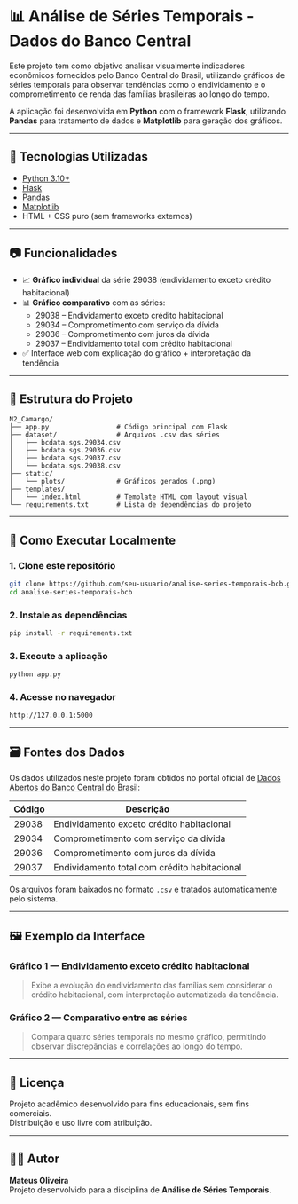 
# 📊 Análise de Séries Temporais - Dados do Banco Central

Este projeto tem como objetivo analisar visualmente indicadores econômicos fornecidos pelo Banco Central do Brasil, utilizando gráficos de séries temporais para observar tendências como o endividamento e o comprometimento de renda das famílias brasileiras ao longo do tempo.

A aplicação foi desenvolvida em **Python** com o framework **Flask**, utilizando **Pandas** para tratamento de dados e **Matplotlib** para geração dos gráficos.

---

## 🚀 Tecnologias Utilizadas

- [Python 3.10+](https://www.python.org/)
- [Flask](https://flask.palletsprojects.com/)
- [Pandas](https://pandas.pydata.org/)
- [Matplotlib](https://matplotlib.org/)
- HTML + CSS puro (sem frameworks externos)

---

## 📷 Funcionalidades

- 📈 **Gráfico individual** da série 29038 (endividamento exceto crédito habitacional)
- 📊 **Gráfico comparativo** com as séries:
  - 29038 – Endividamento exceto crédito habitacional
  - 29034 – Comprometimento com serviço da dívida
  - 29036 – Comprometimento com juros da dívida
  - 29037 – Endividamento total com crédito habitacional
- ✅ Interface web com explicação do gráfico + interpretação da tendência

---

## 📁 Estrutura do Projeto

```
N2_Camargo/
├── app.py                 # Código principal com Flask
├── dataset/               # Arquivos .csv das séries
│   ├── bcdata.sgs.29034.csv
│   ├── bcdata.sgs.29036.csv
│   ├── bcdata.sgs.29037.csv
│   └── bcdata.sgs.29038.csv
├── static/
│   └── plots/             # Gráficos gerados (.png)
├── templates/
│   └── index.html         # Template HTML com layout visual
└── requirements.txt       # Lista de dependências do projeto
```

---

## 🧪 Como Executar Localmente

### 1. Clone este repositório

```bash
git clone https://github.com/seu-usuario/analise-series-temporais-bcb.git
cd analise-series-temporais-bcb
```

### 2. Instale as dependências

```bash
pip install -r requirements.txt
```

### 3. Execute a aplicação

```bash
python app.py
```

### 4. Acesse no navegador

```
http://127.0.0.1:5000
```

---

## 🗃️ Fontes dos Dados

Os dados utilizados neste projeto foram obtidos no portal oficial de [Dados Abertos do Banco Central do Brasil](https://dadosabertos.bcb.gov.br/):

| Código | Descrição |
|--------|-----------|
| 29038  | Endividamento exceto crédito habitacional |
| 29034  | Comprometimento com serviço da dívida |
| 29036  | Comprometimento com juros da dívida |
| 29037  | Endividamento total com crédito habitacional |

Os arquivos foram baixados no formato `.csv` e tratados automaticamente pelo sistema.

---

## 🖼️ Exemplo da Interface

### Gráfico 1 — Endividamento exceto crédito habitacional

> Exibe a evolução do endividamento das famílias sem considerar o crédito habitacional, com interpretação automatizada da tendência.

### Gráfico 2 — Comparativo entre as séries

> Compara quatro séries temporais no mesmo gráfico, permitindo observar discrepâncias e correlações ao longo do tempo.

---

## 📜 Licença

Projeto acadêmico desenvolvido para fins educacionais, sem fins comerciais.  
Distribuição e uso livre com atribuição.

---

## 👨‍💻 Autor

**Mateus Oliveira**  
Projeto desenvolvido para a disciplina de **Análise de Séries Temporais**.
